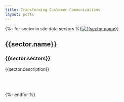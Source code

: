 ```yaml
---
title: Transforming Customer Communications
layout: posts
---
```

{%- for sector in site.data.sectors %}<a href="{{sector.link}}">![{{sector.name}}]({{sector.hero}})</a>
## {{sector.name}}
### {{sector.sectors}}
{{sector.description}}

<br /><br /><br />
{%- endfor %}
